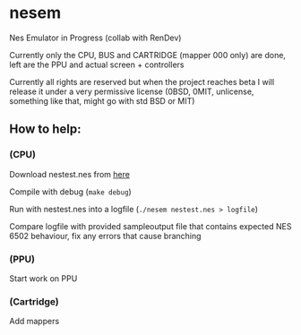 # nesem
Nes Emulator in Progress (collab with RenDev)

Currently only the CPU, BUS and CARTRIDGE (mapper 000 only) are done, left are the PPU and actual screen + controllers

Currently all rights are reserved but when the project reaches beta I will release it under a very permissive license
(0BSD, 0MIT, unlicense, something like that, might go with std BSD or MIT)

## How to help:
### (CPU)
Download nestest.nes from [here](https://www.nesdev.org/wiki/Emulator_tests)

Compile with debug (`make debug`)

Run with nestest.nes into a logfile (`./nesem nestest.nes > logfile`)

Compare logfile with provided sampleoutput file that contains expected NES 6502 behaviour, fix any errors that cause branching


### (PPU)
Start work on PPU

### (Cartridge)
Add mappers
